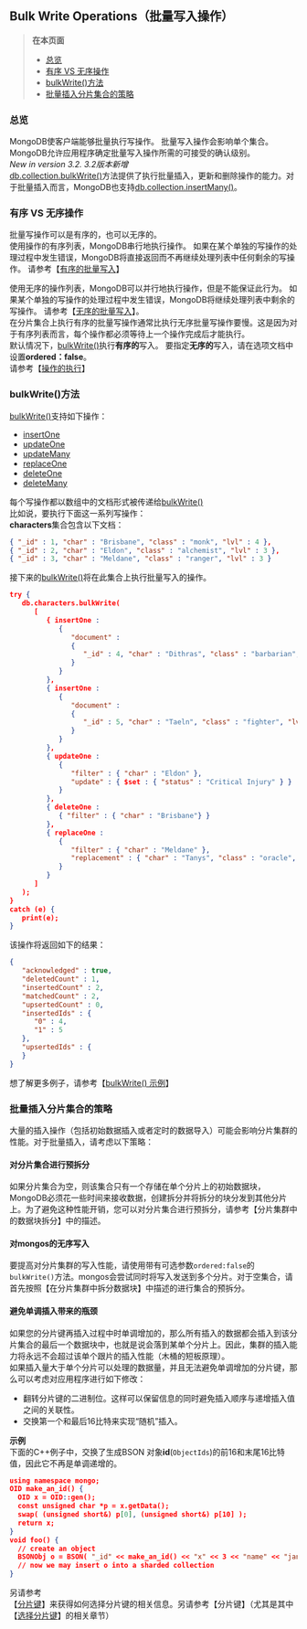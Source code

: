 ## Bulk Write Operations（批量写入操作）

>  **在本页面**
> - [ 总览](https://docs.mongodb.com/manual/core/bulk-write-operations/#overview)
> - [ 有序 VS 无序操作](https://docs.mongodb.com/manual/core/bulk-write-operations/#ordered-vs-unordered-operations)
> - [bulkWrite()方法](https://docs.mongodb.com/manual/core/bulk-write-operations/#bulkwrite-methods)
> - [批量插入分片集合的策略](https://docs.mongodb.com/manual/core/bulk-write-operations/#strategies-for-bulk-inserts-to-a-sharded-collection)

### 总览
MongoDB使客户端能够批量执行写操作。 批量写入操作会影响单个集合。 MongoDB允许应用程序确定批量写入操作所需的可接受的确认级别。<br />_New in version 3.2.  3.2版本新增_<br />[db.collection.bulkWrite()](https://docs.mongodb.com/manual/reference/method/db.collection.bulkWrite/#db.collection.bulkWrite)方法提供了执行批量插入，更新和删除操作的能力。对于批量插入而言，MongoDB也支持[db.collection.insertMany()](https://docs.mongodb.com/manual/reference/method/db.collection.insertMany/#db.collection.insertMany)。

### 有序 VS 无序操作
批量写操作可以是有序的，也可以无序的。<br />使用操作的有序列表，MongoDB串行地执行操作。 如果在某个单独的写操作的处理过程中发生错误，MongoDB将直接返回而不再继续处理列表中任何剩余的写操作。 请参考【[有序的批量写入](https://docs.mongodb.com/manual/reference/method/db.collection.bulkWrite/#bulkwrite-example-bulk-write-operation)】<br />

使用无序的操作列表，MongoDB可以并行地执行操作，但是不能保证此行为。 如果某个单独的写操作的处理过程中发生错误，MongoDB将继续处理列表中剩余的写操作。 请参考【[无序的批量写入](https://docs.mongodb.com/manual/reference/method/db.collection.bulkWrite/#bulkwrite-example-unordered-bulk-write)】。<br />在分片集合上执行有序的批量写操作通常比执行无序批量写操作要慢。这是因为对于有序列表而言，每个操作都必须等待上一个操作完成后才能执行。<br />默认情况下，[bulkWrite()](https://docs.mongodb.com/manual/reference/method/db.collection.bulkWrite/#db.collection.bulkWrite)执行**有序的**写入。 要指定**无序的**写入，请在选项文档中设置**ordered：false**。<br />请参考【[操作的执行](https://docs.mongodb.com/manual/reference/method/db.collection.bulkWrite/#bulkwrite-write-operations-executionofoperations)】

### bulkWrite()方法
[bulkWrite()](https://docs.mongodb.com/manual/reference/method/db.collection.bulkWrite/#db.collection.bulkWrite)支持如下操作：

- [insertOne](https://docs.mongodb.com/manual/reference/method/db.collection.bulkWrite/#bulkwrite-write-operations-insertone)
- [updateOne](https://docs.mongodb.com/manual/reference/method/db.collection.bulkWrite/#bulkwrite-write-operations-updateonemany)
- [updateMany](https://docs.mongodb.com/manual/reference/method/db.collection.bulkWrite/#bulkwrite-write-operations-updateonemany)
- [replaceOne](https://docs.mongodb.com/manual/reference/method/db.collection.bulkWrite/#bulkwrite-write-operations-replaceone)
- [deleteOne](https://docs.mongodb.com/manual/reference/method/db.collection.bulkWrite/#bulkwrite-write-operations-deleteonemany)
- [deleteMany](https://docs.mongodb.com/manual/reference/method/db.collection.bulkWrite/#bulkwrite-write-operations-deleteonemany)

每个写操作都以数组中的文档形式被传递给[bulkWrite()](https://docs.mongodb.com/manual/reference/method/db.collection.bulkWrite/#db.collection.bulkWrite)<br />比如说，要执行下面这一系列写操作：<br />**characters**集合包含以下文档：
```json
{ "_id" : 1, "char" : "Brisbane", "class" : "monk", "lvl" : 4 },
{ "_id" : 2, "char" : "Eldon", "class" : "alchemist", "lvl" : 3 },
{ "_id" : 3, "char" : "Meldane", "class" : "ranger", "lvl" : 3 }
```
接下来的[bulkWrite()](https://docs.mongodb.com/manual/reference/method/db.collection.bulkWrite/#db.collection.bulkWrite)将在此集合上执行批量写入的操作。
```json
try {
   db.characters.bulkWrite(
      [
         { insertOne :
            {
               "document" :
               {
                  "_id" : 4, "char" : "Dithras", "class" : "barbarian", "lvl" : 4
               }
            }
         },
         { insertOne :
            {
               "document" :
               {
                  "_id" : 5, "char" : "Taeln", "class" : "fighter", "lvl" : 3
               }
            }
         },
         { updateOne :
            {
               "filter" : { "char" : "Eldon" },
               "update" : { $set : { "status" : "Critical Injury" } }
            }
         },
         { deleteOne :
            { "filter" : { "char" : "Brisbane"} }
         },
         { replaceOne :
            {
               "filter" : { "char" : "Meldane" },
               "replacement" : { "char" : "Tanys", "class" : "oracle", "lvl" : 4 }
            }
         }
      ]
   );
}
catch (e) {
   print(e);
}
```
该操作将返回如下的结果：
```json
{
   "acknowledged" : true,
   "deletedCount" : 1,
   "insertedCount" : 2,
   "matchedCount" : 2,
   "upsertedCount" : 0,
   "insertedIds" : {
      "0" : 4,
      "1" : 5
   },
   "upsertedIds" : {
   }
}
```
想了解更多例子，请参考【[bulkWrite() 示例](https://docs.mongodb.com/manual/reference/method/db.collection.bulkWrite/#bulkwrite-example-bulk-write-operation)】

### 批量插入分片集合的策略
大量的插入操作（包括初始数据插入或者定时的数据导入）可能会影响分片集群的性能。对于批量插入，请考虑以下策略：

####  对分片集合进行预拆分
如果分片集合为空，则该集合只有一个存储在单个分片上的初始数据块，MongoDB必须花一些时间来接收数据，创建拆分并将拆分的块分发到其他分片上。为了避免这种性能开销，您可以对分片集合进行预拆分，请参考【分片集群中的数据块拆分】中的描述。

####  对mongos的无序写入
要提高对分片集群的写入性能，请使用带有可选参数`ordered:false`的`bulkWrite()`方法。mongos会尝试同时将写入发送到多个分片。对于空集合，请首先按照【在分片集群中拆分数据块】中描述的进行集合的预拆分。

####  避免单调插入带来的瓶颈
如果您的分片键再插入过程中时单调增加的，那么所有插入的数据都会插入到该分片集合的最后一个数据块中，也就是说会落到某单个分片上。因此，集群的插入能力将永远不会超过该单个跟片的插入性能（木桶的短板原理）。<br />如果插入量大于单个分片可以处理的数据量，并且无法避免单调增加的分片键，那么可以考虑对应用程序进行如下修改：

- 翻转分片键的二进制位。这样可以保留信息的同时避免插入顺序与递增插入值之间的关联性。
- 交换第一个和最后16比特来实现“随机”插入。

**示例**<br />下面的C++例子中，交换了生成BSON 对象**id**(`ObjectIds`)的前16和末尾16比特值，因此它不再是单调递增的。
```json
using namespace mongo;
OID make_an_id() {
  OID x = OID::gen();
  const unsigned char *p = x.getData();
  swap( (unsigned short&) p[0], (unsigned short&) p[10] );
  return x;
}
void foo() {
  // create an object
  BSONObj o = BSON( "_id" << make_an_id() << "x" << 3 << "name" << "jane" );
  // now we may insert o into a sharded collection
}
```
另请参考<br />【[分片键](https://docs.mongodb.com/manual/core/sharding-shard-key/#sharding-internals-shard-keys)】来获得如何选择分片键的相关信息。另请参考【分片键】（尤其是其中【[选择分片键](https://docs.mongodb.com/manual/core/sharding-shard-key/#sharding-internals-operations-and-reliability)】的相关章节）<br />


